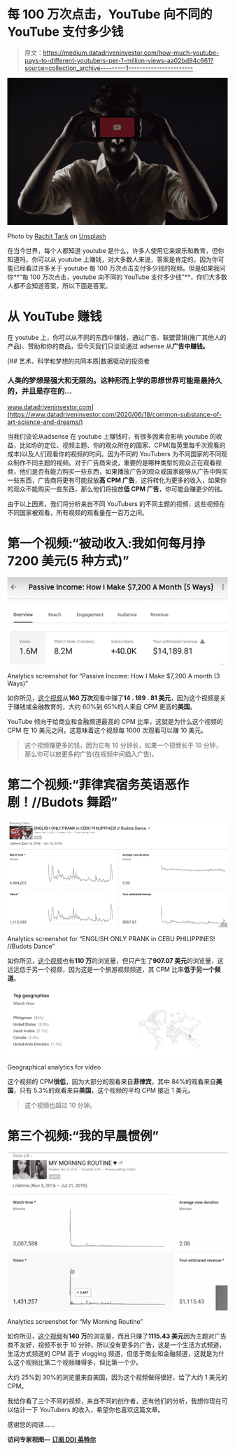# 每 100 万次点击，YouTube 向不同的 YouTube 支付多少钱

> 原文：<https://medium.datadriveninvestor.com/how-much-youtube-pays-to-different-youtubers-per-1-million-views-aa02bd94c661?source=collection_archive---------1----------------------->

![](img/ce78624160cdc0d9243cb5e5a315616b.png)

Photo by [Rachit Tank](https://unsplash.com/@rachitank?utm_source=medium&utm_medium=referral) on [Unsplash](https://unsplash.com?utm_source=medium&utm_medium=referral)

在当今世界，每个人都知道 youtube 是什么，许多人使用它来娱乐和教育，但你知道吗，你可以从 youtube 上赚钱，对大多数人来说，答案是肯定的，因为你可能已经看过许多关于 youtube 每 100 万次点击支付多少钱的视频。但是如果我问你**“每 100 万次点击，youtube 向不同的 YouTube 支付多少钱”**，你们大多数人都不会知道答案，所以下面是答案。

# 从 YouTube 赚钱

在 youtube 上，你可以从不同的东西中赚钱，通过广告、联盟营销(推广其他人的产品)、赞助和你的商品，但今天我们只谈论通过 adsense 从**广告中赚钱。**

[](https://www.datadriveninvestor.com/2020/06/18/common-substance-of-art-science-and-dreams/) [## 艺术、科学和梦想的共同本质|数据驱动的投资者

### 人类的梦想是强大和无限的。这种形而上学的思想世界可能是最持久的，并且是存在的…

www.datadriveninvestor.com](https://www.datadriveninvestor.com/2020/06/18/common-substance-of-art-science-and-dreams/) 

当我们谈论从adsense 在 youtube 上赚钱时，有很多因素会影响 youtube 的收益，比如你的定位、视频主题、你的观众所在的国家、CPM(每英里每千次观看的成本)以及人们观看你的视频的时间。因为不同的 YouTubers 为不同国家的不同观众制作不同主题的视频。对于广告商来说，重要的是哪种类型的观众正在观看视频，他们是否有能力购买一些东西，如果播放广告的观众或国家能够从广告中购买一些东西，广告商将更有可能投放**高 CPM 广告**，这将转化为更多的收入，如果你的观众不能购买一些东西，那么他们将投放**低 CPM 广告**，你可能会赚更少的钱。

由于以上因素，我们将分析来自不同 YouTubers 的不同主题的视频，这些视频在不同国家被观看，所有视频的观看量在一百万之间。

# 第一个视频:“被动收入:我如何每月挣 7200 美元(5 种方式)”

![](img/3f78816fef2d97a15ba1adcf4c6b12cf.png)

Analytics screenshot for “Passive Income: How I Make $7,200 A month (3 Ways)”

如你所见，[这个视频](https://www.youtube.com/watch?v=kSSnIZHfteY)从**160 万次**观看中赚了**14 . 189 . 81 美元**，因为这个视频是关于赚钱或金融教育的，大约 60%到 65%的人来自 CPM 更高的**美国**。

YouTube 倾向于给商业和金融频道最高的 CPM 比率，这就是为什么这个视频的 CPM 在 10 美元之间，这意味着这个视频每 1000 次观看可以赚 10 美元。

> 这个视频赚更多的钱，因为它有 10 分钟长，如果一个视频长于 10 分钟，那么你可以放更多的广告(在视频中间插入广告)。

# 第二个视频:“菲律宾宿务英语恶作剧！//Budots 舞蹈”

![](img/31d2fd2abc7da58d8a4f99fe98eda001.png)

Analytics screenshot for “ENGLISH ONLY PRANK in CEBU PHILIPPINES! //Budots Dance”

如你所见，[这个视频](https://www.youtube.com/watch?v=VFGdTAsORTA)也有**110 万**的浏览量，但只产生了**907.07 美元**的浏览量，这远远低于另一个视频，因为这是一个旅游视频频道，其 CPM 比率**低于另一个频道**。

![](img/602e6f615e0c1da0bcee31df80b31ef5.png)

Geographical analytics for video

这个视频的 CPM**很低**，因为大部分的观看来自**菲律宾**，其中 84%的观看来自**美国**，只有 5.3%的观看来自**美国**，这个视频的平均 CPM 接近 1 美元。

> 这个视频也超过 10 分钟。

# 第三个视频:“我的早晨惯例”

![](img/ac73e99b7227b5ffd1b18228abccedd2.png)

Analytics screenshot for “My Morning Routine”

如你所见，[这个视频](https://www.youtube.com/watch?v=r1-BagV133Y)有**140 万**的浏览量，而且只赚了**1115.43 美元**因为主题对广告商不友好，视频不长于 10 分钟，所以没有更多的广告，这是一个生活方式频道，生活方式频道的 CPM 高于 vlogging 频道，但低于商业和金融频道，这就是为什么这个视频比第二个视频赚得多，但比第一个少。

大约 25%到 30%的浏览量来自美国，因为这个视频做得很好，给了大约 1 美元的 CPM。

我给你看了三个不同的视频，来自不同的创作者，还有他们的分析，我想你现在可以估计一下 YouTubers 的收入，希望你也喜欢这篇文章。

感谢您的阅读……

**访问专家视图—** [**订阅 DDI 英特尔**](https://datadriveninvestor.com/ddi-intel)